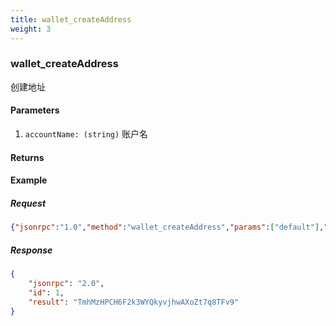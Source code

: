 ```yaml
---
title: wallet_createAddress
weight: 3
---
```


### wallet_createAddress 
创建地址

#### Parameters
1. `accountName: (string)` 账户名

#### Returns


#### Example
##### Request
```json
{"jsonrpc":"1.0","method":"wallet_createAddress","params":["default"],"id":1}
```
##### Response

```json
{
    "jsonrpc": "2.0",
    "id": 1,
    "result": "TmhMzHPCH6F2k3WYQkyvjhwAXoZt7q8TFv9"
}
```
